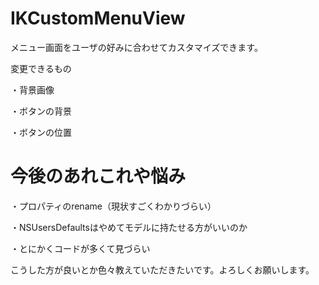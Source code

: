 IKCustomMenuView
===========
メニュー画面をユーザの好みに合わせてカスタマイズできます。

変更できるもの

・背景画像

・ボタンの背景

・ボタンの位置


今後のあれこれや悩み
==========
・プロパティのrename（現状すごくわかりづらい）

・NSUsersDefaultsはやめてモデルに持たせる方がいいのか

・とにかくコードが多くて見づらい

こうした方が良いとか色々教えていただきたいです。よろしくお願いします。
